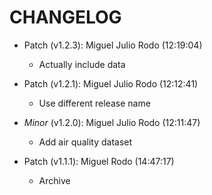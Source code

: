 # CHANGELOG

- Patch (v1.2.3): Miguel Julio Rodo (12:19:04)
  - Actually include data
- Patch (v1.2.1): Miguel Julio Rodo (12:12:41)
  - Use different release name
- *Minor* (v1.2.0): Miguel Julio Rodo (12:11:47)
  - Add air quality dataset

- Patch (v1.1.1): Miguel Rodo (14:47:17)
  - Archive

